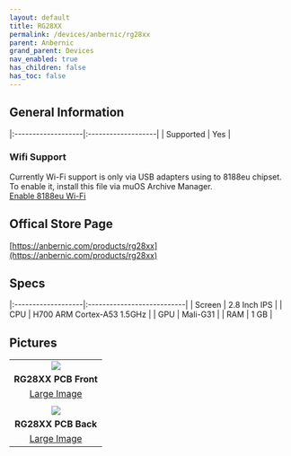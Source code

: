 ```yaml
---
layout: default
title: RG28XX
permalink: /devices/anbernic/rg28xx
parent: Anbernic
grand_parent: Devices
nav_enabled: true
has_children: false
has_toc: false
---
```


## General Information

|:-------------------|:-------------------|
| Supported          | Yes                |

### Wifi Support
Currently Wi-Fi support is only via USB adapters using to 8188eu chipset.  
To enable it, install this file via muOS Archive Manager.  
[Enable 8188eu Wi-Fi](../assets/files/Enable_8188eu_28xx.zip)

## Offical Store Page
[https://anbernic.com/products/rg28xx](https://anbernic.com/products/rg28xx)

## Specs

|:-------------------|:---------------------------|
| Screen             | 2.8 Inch IPS               |
| CPU                | H700 ARM Cortex-A53 1.5GHz |
| GPU                | Mali-G31                   |
| RAM                | 1 GB                       |

## Pictures

|                                               |
|:---------------------------------------------:|
| ![](../assets/images/RG28XX-01-small.png)     |
| **RG28XX PCB Front**                          |
| [Large Image](../assets/images/RG28XX-01.png) |
|                                               |
| ![](../assets/images/RG28XX-02-small.png)     |
| **RG28XX PCB Back**                           |
| [Large Image](../assets/images/RG28XX-02.png) |
